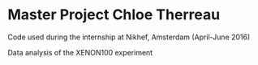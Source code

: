 # Master Project Chloe Therreau 
Code used during the internship at Nikhef, Amsterdam (April-June 2016)

Data analysis of the XENON100 experiment

